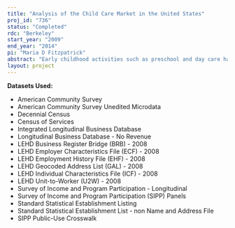 ```yaml
---
title: "Analysis of the Child Care Market in the United States"
proj_id: "736"
status: "Completed"
rdc: "Berkeley"
start_year: "2009"
end_year: "2014"
pi: "Maria D Fitzpatrick"
abstract: "Early childhood activities such as preschool and day care have been receiving considerable attention in recent years as avenues for providing child care and promoting school readiness. In part, this is because female labor force participation has changed dramatically in recent decades, fostering interest in the role of children in female decisions about work. This research project studies the child care market in the United States. It links existing datasets to create a unique resource for examining the supply and demand of child care, the labor market for child care workers, how parental decisions about investments of resources (such as labor supply, fertility and education) interact with decisions about child care, and how government involvement (e.g., through regulation and funding intervention) affects the market for child care. The analysis uses multivariate regression and other descriptive statistical procedures (such as cross tabulations and means) to investigate the market for child care."
layout: project
---
```


**Datasets Used:**

  - American Community Survey 
  - American Community Survey Unedited Microdata 
  - Decennial Census 
  - Census of Services 
  - Integrated Longitudinal Business Database 
  - Longitudinal Business Database - No Revenue 
  - LEHD Business Register Bridge (BRB) - 2008 
  - LEHD Employer Characteristics File (ECF) - 2008 
  - LEHD Employment History File (EHF) - 2008 
  - LEHD Geocoded Address List (GAL) - 2008 
  - LEHD Individual Characteristics File (ICF) - 2008 
  - LEHD Unit-to-Worker (U2W) - 2008 
  - Survey of Income and Program Participation - Longitudinal 
  - Survey of Income and Program Participation (SIPP) Panels 
  - Standard Statistical Establishment Listing 
  - Standard Statistical Establishment List - non Name and Address File 
  - SIPP Public-Use Crosswalk 

